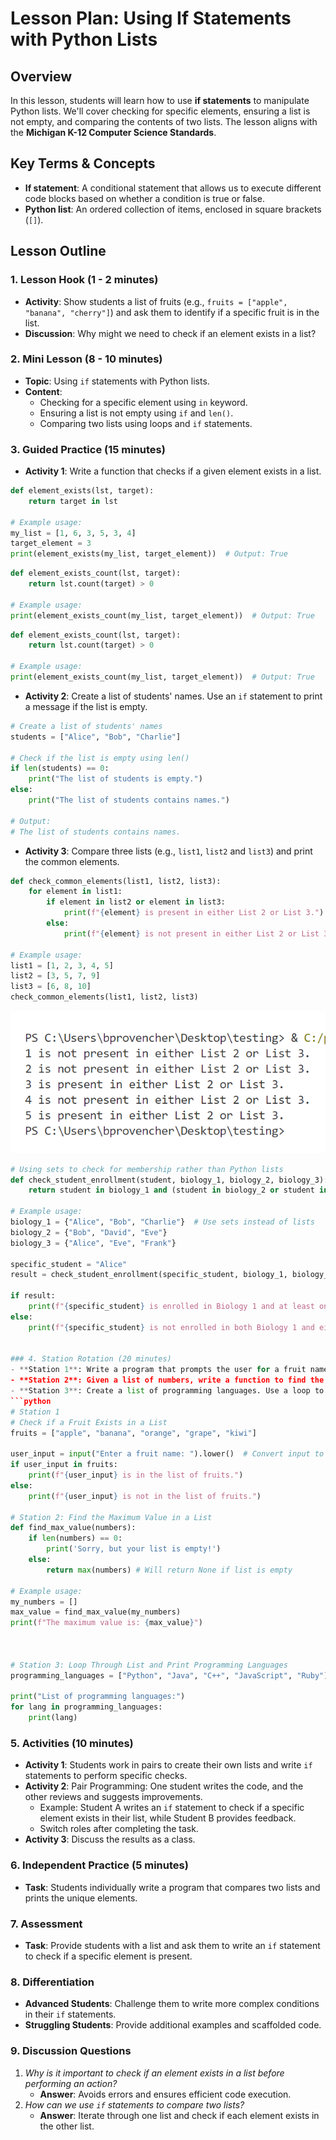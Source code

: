 # Lesson Plan: Using If Statements with Python Lists

## Overview
In this lesson, students will learn how to use **if statements** to manipulate Python lists. We'll cover checking for specific elements, ensuring a list is not empty, and comparing the contents of two lists. The lesson aligns with the **Michigan K-12 Computer Science Standards**.

## Key Terms & Concepts
- **If statement**: A conditional statement that allows us to execute different code blocks based on whether a condition is true or false.
- **Python list**: An ordered collection of items, enclosed in square brackets (`[]`).

## Lesson Outline

### 1. Lesson Hook (1 - 2 minutes)
- **Activity**: Show students a list of fruits (e.g., `fruits = ["apple", "banana", "cherry"]`) and ask them to identify if a specific fruit is in the list.
- **Discussion**: Why might we need to check if an element exists in a list?

### 2. Mini Lesson (8 - 10 minutes)
- **Topic**: Using `if` statements with Python lists.
- **Content**:
    - Checking for a specific element using `in` keyword.
    - Ensuring a list is not empty using `if` and `len()`.
    - Comparing two lists using loops and `if` statements.

### 3. Guided Practice (15 minutes)
- **Activity 1**: Write a function that checks if a given element exists in a list.
```python
def element_exists(lst, target):
    return target in lst

# Example usage:
my_list = [1, 6, 3, 5, 3, 4]
target_element = 3
print(element_exists(my_list, target_element))  # Output: True
```
```python
def element_exists_count(lst, target):
    return lst.count(target) > 0

# Example usage:
print(element_exists_count(my_list, target_element))  # Output: True
```
```python
def element_exists_count(lst, target):
    return lst.count(target) > 0

# Example usage:
print(element_exists_count(my_list, target_element))  # Output: True
```
- **Activity 2**: Create a list of students' names. Use an `if` statement to print a message if the list is empty.
```python
# Create a list of students' names
students = ["Alice", "Bob", "Charlie"]

# Check if the list is empty using len()
if len(students) == 0:
    print("The list of students is empty.")
else:
    print("The list of students contains names.")

# Output:
# The list of students contains names.
```
- **Activity 3**: Compare three lists (e.g., `list1`, `list2` and `list3`) and print the common elements.
```python
def check_common_elements(list1, list2, list3):
    for element in list1:
        if element in list2 or element in list3:
            print(f"{element} is present in either List 2 or List 3.")
        else:
            print(f"{element} is not present in either List 2 or List 3.")

# Example usage:
list1 = [1, 2, 3, 4, 5]
list2 = [3, 5, 7, 9]
list3 = [6, 8, 10]
check_common_elements(list1, list2, list3)
```
![Checking lists for common elements](check-common-list-elements-output.png)
```python
# Using sets to check for membership rather than Python lists
def check_student_enrollment(student, biology_1, biology_2, biology_3):
    return student in biology_1 and (student in biology_2 or student in biology_3)

# Example usage:
biology_1 = {"Alice", "Bob", "Charlie"}  # Use sets instead of lists
biology_2 = {"Bob", "David", "Eve"}
biology_3 = {"Alice", "Eve", "Frank"}

specific_student = "Alice"
result = check_student_enrollment(specific_student, biology_1, biology_2, biology_3)

if result:
    print(f"{specific_student} is enrolled in Biology 1 and at least one of Biology 2 or Biology 3.")
else:
    print(f"{specific_student} is not enrolled in both Biology 1 and either Biology 2 or Biology 3.")


### 4. Station Rotation (20 minutes)
- **Station 1**: Write a program that prompts the user for a fruit name and checks if it's in the `fruits` list.
- **Station 2**: Given a list of numbers, write a function to find the maximum value.
- **Station 3**: Create a list of programming languages. Use a loop to print each language's name.
```python
# Station 1
# Check if a Fruit Exists in a List
fruits = ["apple", "banana", "orange", "grape", "kiwi"]

user_input = input("Enter a fruit name: ").lower()  # Convert input to lowercase
if user_input in fruits:
    print(f"{user_input} is in the list of fruits.")
else:
    print(f"{user_input} is not in the list of fruits.")

# Station 2: Find the Maximum Value in a List
def find_max_value(numbers):
    if len(numbers) == 0:
        print('Sorry, but your list is empty!')
    else:
        return max(numbers) # Will return None if list is empty

# Example usage:
my_numbers = []
max_value = find_max_value(my_numbers)
print(f"The maximum value is: {max_value}")



# Station 3: Loop Through List and Print Programming Languages
programming_languages = ["Python", "Java", "C++", "JavaScript", "Ruby"]

print("List of programming languages:")
for lang in programming_languages:
    print(lang)


```
### 5. Activities (10 minutes)
- **Activity 1**: Students work in pairs to create their own lists and write `if` statements to perform specific checks.
- **Activity 2**: Pair Programming: One student writes the code, and the other reviews and suggests improvements.
    - Example: Student A writes an `if` statement to check if a specific element exists in their list, while Student B provides feedback.
    - Switch roles after completing the task.
- **Activity 3**: Discuss the results as a class.

### 6. Independent Practice (5 minutes)
- **Task**: Students individually write a program that compares two lists and prints the unique elements.

### 7. Assessment
- **Task**: Provide students with a list and ask them to write an `if` statement to check if a specific element is present.

### 8. Differentiation
- **Advanced Students**: Challenge them to write more complex conditions in their `if` statements.
- **Struggling Students**: Provide additional examples and scaffolded code.

### 9. Discussion Questions
1. *Why is it important to check if an element exists in a list before performing an action?*
    - **Answer**: Avoids errors and ensures efficient code execution.
2. *How can we use `if` statements to compare two lists?*
    - **Answer**: Iterate through one list and check if each element exists in the other list.

